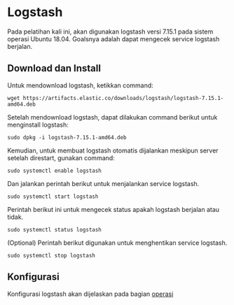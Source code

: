 # Logstash
Pada pelatihan kali ini, akan digunakan logstash versi 7.15.1 pada sistem operasi Ubuntu 18.04. Goalsnya adalah dapat mengecek service logstash berjalan.

## Download dan Install
Untuk mendownload logstash, ketikkan command:
    
    wget https://artifacts.elastic.co/downloads/logstash/logstash-7.15.1-amd64.deb

Setelah mendownload logstash, dapat dilakukan command berikut untuk menginstall logstash:

    sudo dpkg -i logstash-7.15.1-amd64.deb

Kemudian, untuk membuat logstash otomatis dijalankan meskipun server setelah direstart, gunakan command:

    sudo systemctl enable logstash


Dan jalankan perintah berikut untuk menjalankan service logstash.

    sudo systemctl start logstash

Perintah berikut ini untuk mengecek status apakah logstash berjalan atau tidak.
    
    sudo systemctl status logstash

(Optional) Perintah berikut digunakan untuk menghentikan service logstash.

    sudo systemctl stop logstash


## Konfigurasi
Konfigurasi logstash akan dijelaskan pada bagian [operasi](/operasi)